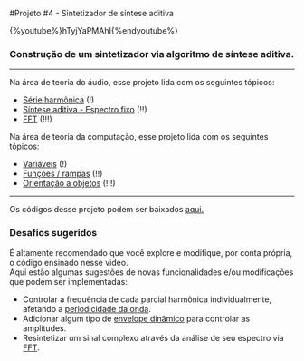 #Projeto #4 - Sintetizador de síntese aditiva

{%youtube%}hTyjYaPMAhI{%endyoutube%}

### Construção de um sintetizador via algoritmo de síntese aditiva.

---
Na área de teoria do áudio, esse projeto lida com os seguintes tópicos:

* [Série harmônica](audio_relacaoFormaOndaSerHarm.md) (!)
* [Síntese aditiva - Espectro fixo](audio_aditiva_espcFixo.md) (!!)
* [FFT](audio_dft.md) (!!!)
<p>

Na área de teoria da computação, esse projeto lida com os seguintes tópicos:

* [Variáveis](prog_variaveis.md) (!)
* [Funções / rampas](prog_funcoes.md) (!!)
* [Orientação a objetos](prog_oop.md) (!!!)
---

Os códigos desse projeto podem ser baixados [aqui.]()

### Desafios sugeridos

É altamente recomendado que você explore e modifique, por conta própria, o código ensinado nesse video.<br>
Aqui estão algumas sugestões de novas funcionalidades e/ou modificações que podem ser implementadas:

- Controlar a frequência de cada parcial harmônica individualmente, afetando a [periodicidade da onda](audio_periodicidade.md).
- Adicionar algum tipo de [envelope dinâmico]() para controlar as amplitudes.
- Resintetizar um sinal complexo através da análise de seu espectro via [FFT]().